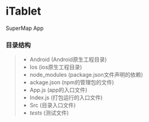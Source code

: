 # iTablet
SuperMap App


### 目录结构
> * Android         (Android原生工程目录)
> * Ios             (ios原生工程目录)
> * node_modules    (package.json文件声明的依赖)
> * ackage.json     (npm的管理包的文件)
> * App.js          (app的入口文件)
> * Index.js        (打包运行的入口文件)
> * Src             (目录入口文件)
> * _tests_         (测试文件)